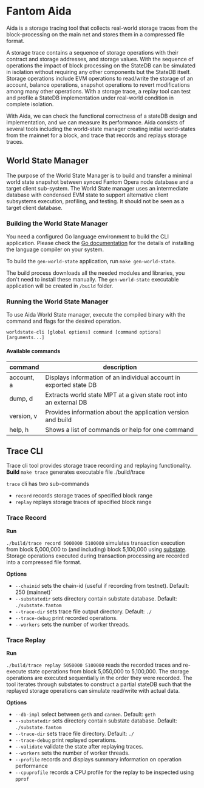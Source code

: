 # Fantom Aida
Aida is a storage tracing tool that collects real-world storage traces 
from the block-processing on the main net and stores them in a compressed file format.

A storage trace contains a sequence of storage operations with their contract 
and storage addresses, and storage values. With the sequence of operations 
the impact of block processing on the StateDB can be simulated in isolation without requiring 
any other components but the StateDB itself.
Storage operations include EVM operations to read/write the storage of an account, 
balance operations, snapshot operations to revert modifications among many other operations.
With a storage trace, a replay tool can test and profile a StateDB implementation 
under real-world condition in complete isolation. 

With Aida, we can check the functional correctness 
of a stateDB design and implementation, and we can measure its performance.
Aida consists of several tools including the world-state manager creating 
initial world-states from the mainnet for a block, and trace that records
and replays storage traces.

## World State Manager
The purpose of the World State Manager is to build and transfer a minimal world state snapshot
between synced Fantom Opera node database and a target client sub-system.
The World State manager uses an intermediate database with condensed EVM state to support
alternative client subsystems execution, profiling, and testing. It should not be seen
as a target client database.

### Building the World State Manager
You need a configured Go language environment to build the CLI application. 
Please check the [Go documentation](https://go.dev)
for the details of installing the language compiler on your system.

To build the `gen-world-state` application, run `make gen-world-state`.

The build process downloads all the needed modules and libraries, you don't need to install these manually.
The `gen-world-state` executable application will be created in `/build` folder.

### Running the World State Manager
To use Aida World State manager, execute the compiled binary with the command and flags for the desired operation.

```shell
worldstate-cli [global options] command [command options] [arguments...]
```

#### Available commands

| command    | description                                                        |
|------------|--------------------------------------------------------------------|
| account, a | Displays information of an individual account in exported state DB |
| dump, d    | Extracts world state MPT at a given state root into an external DB |
| version, v | Provides information about the application version and build       |
| help, h    | Shows a list of commands or help for one command                   |


## Trace CLI
Trace cli tool provides storage trace recording and replaying functionality.
**Build**
`make trace` generates executable file ./build/trace

`trace` cli has two sub-commands

 - `record` records storage traces of specified block range
 - `replay` replays storage traces of specified block range


### Trace Record
**Run**

`./build/trace record 5000000 5100000`
simulates transaction execution from block 5,000,000 to (and including) block 5,100,000 using [substate](github.com/Fantom-foundation/substate-cli). Storage operations executed during transaction processing are recorded into a compressed file format.

**Options**
 - `--chainid` sets the chain-id (useful if recording from testnet). Default: 250 (mainnet)`
 - `--substatedir` sets directory contain substate database. Default: `./substate.fantom`
 - `--trace-dir` sets trace file output directory. Default: `./`
 - `--trace-debug` print recorded operations. 
 - `--workers` sets the number of worker threads.

### Trace Replay

**Run**

`./build/trace replay 5050000 5100000`
reads the recorded traces and re-execute state operations from block 5,050,000 to 5,100,000. The storage operations are executed sequentially in the order they were recorded. The tool iterates through substates to construct a partial stateDB such that the replayed storage operations can simulate read/write with actual data.

**Options**

 - `--db-impl` select between `geth` and `carmen`. Default: `geth`
 - `--substatedir` sets directory contain substate database. Default: `./substate.fantom`
 - `--trace-dir` sets trace file directory. Default: `./`
 - `--trace-debug` print replayed operations. 
 - `--validate` validate the state after replaying traces.
 - `--workers` sets the number of worker threads.
 - `--profile` records and displays summary information on operation performance
 - `--cpuprofile` records a CPU profile for the replay to be inspected using `pprof`

